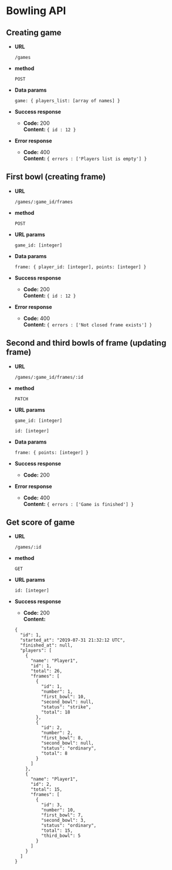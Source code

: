 # Bowling API

## Creating game

* **URL**

    `/games`
    
* **method**    
    
    `POST`
    
* **Data params**

  `game: { players_list: [array of names] }`
  
* **Success response**

  * **Code:** 200 <br />
  **Content:** `{ id : 12 }`

* **Error response**

  * **Code:** 400 <br />
  **Content:** `{ errors : ['Players list is empty'] }`

## First bowl (creating frame) 

* **URL**

    `/games/:game_id/frames`
    
* **method**    
    
    `POST`
    
* **URL params**

    `game_id: [integer]`    
    
* **Data params**

  `frame: { player_id: [integer], points: [integer] }`
  
* **Success response**

  * **Code:** 200 <br />
  **Content:** `{ id : 12 }`

* **Error response**

  * **Code:** 400 <br />
  **Content:** `{ errors : ['Not closed frame exists'] }`

## Second and third bowls of frame (updating frame)

* **URL**

    `/games/:game_id/frames/:id`
    
* **method**    
    
    `PATCH`
    
* **URL params**

    `game_id: [integer]`
    
    `id: [integer]`        
    
* **Data params**

  `frame: { points: [integer] }`
  
* **Success response**

  * **Code:** 200 <br />

* **Error response**

  * **Code:** 400 <br />
  **Content:** `{ errors : ['Game is finished'] }`

## Get score of game 

* **URL**

    `/games/:id`
    
* **method**    
    
    `GET`
    
* **URL params**

    `id: [integer]`    
  
* **Success response**

  * **Code:** 200 <br />
  **Content:** 
  ~~~~
  {
    "id": 1,
    "started_at": "2019-07-31 21:32:12 UTC",
    "finished_at": null,
    "players": [
      {
        "name": "Player1",
        "id": 1,
        "total": 26,
        "frames": [
          {
            "id": 1,
            "number": 1,
            "first_bowl": 10,
            "second_bowl": null,
            "status": "strike",
            "total": 18
          },
          {
            "id": 2,
            "number": 2,
            "first_bowl": 8,
            "second_bowl": null,
            "status": "ordinary",
            "total": 8
          }
        ]
      },
      {
        "name": "Player1",
        "id": 2,
        "total": 15,
        "frames": [
          {
            "id": 3,
            "number": 10,
            "first_bowl": 7,
            "second_bowl": 3,
            "status": "ordinary",
            "total": 15,
            "third_bowl": 5
          }
        ]
      }
    ]
  }
  ~~~~
  
